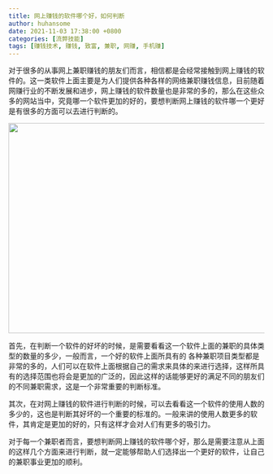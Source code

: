 ```yaml
---
title: 网上赚钱的软件哪个好，如何判断
author: huhansome
date: 2021-11-03 17:38:00 +0800
categories: [流弊技能]
tags: [赚钱技术, 赚钱, 致富, 兼职, 网赚, 手机赚]
---
```




对于很多的从事网上兼职赚钱的朋友们而言，相信都是会经常接触到网上赚钱的软件的。这一类软件上面主要是为人们提供各种各样的网络兼职赚钱信息，目前随着网赚行业的不断发展和进步，网上赚钱的软件数量也是非常的多的，那么在这些众多的网站当中，究竟哪一个软件更加的好的，要想判断网上赚钱的软件哪一个更好是有很多的方面可以去进行判断的。

<img src="http://www.jinduoxia.com.cn/d/file/2020-02-29/d1890e0e1e74dc83ebc84c37f02fa579.jpg" style="width: 657px; height: 413px;"/>

首先，在判断一个软件的好坏的时候，是需要看看这一个软件上面的兼职的具体类型的数量的多少，一般而言，一个好的软件上面所具有的 各种兼职项目类型都是非常的多的，人们可以在软件上面根据自己的需求来具体的来进行选择，这样所具有的选择范围也将会是更加的广泛的，因此这样的话能够更好的满足不同的朋友们的不同兼职需求，这是一个非常重要的判断标准。

其次，在对网上赚钱的软件进行判断的时候，可以去看看这一个软件的使用人数的多少的，这也是判断其好坏的一个重要的标准的。一般来讲的使用人数更多的软件，其肯定是更加的好的，只有这样才会对人们有更多的吸引力。

对于每一个兼职者而言，要想判断网上赚钱的软件哪个好，那么是需要注意从上面的这样几个方面来进行判断，就一定能够帮助人们选择出一个更好的软件，让自己的兼职事业更加的顺利。
